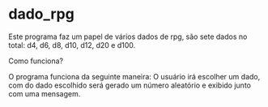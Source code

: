 # dado_rpg
Este programa faz um papel de vários dados de rpg, são sete dados no total: d4, d6, d8, d10, d12, d20 e d100.

Como funciona?

O programa funciona da seguinte maneira: O usuário irá escolher um dado, com do dado escolhido será gerado um número aleatório e exibido junto com uma mensagem.
